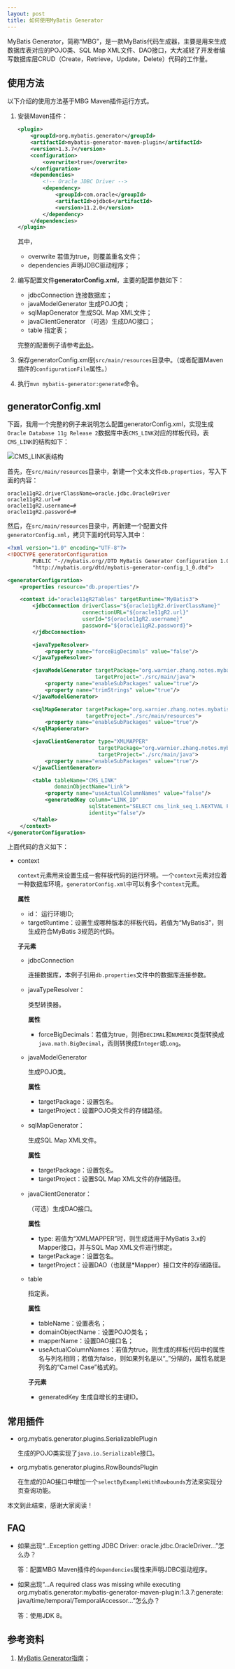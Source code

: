 ```yaml
---
layout: post
title: 如何使用MyBatis Generator
---
```


MyBatis Generator，简称“MBG”，是一款MyBatis代码生成器，主要是用来生成数据库表对应的POJO类、SQL Map XML文件、DAO接口，大大减轻了开发者编写数据库层CRUD（Create，Retrieve，Update，Delete）代码的工作量。

## 使用方法

以下介绍的使用方法基于MBG Maven插件运行方式。

1. 安装Maven插件：

    ```xml
    <plugin>
        <groupId>org.mybatis.generator</groupId>
        <artifactId>mybatis-generator-maven-plugin</artifactId>
        <version>1.3.7</version>
        <configuration>
            <overwrite>true</overwrite>
        </configuration>
        <dependencies>
            <!-- Oracle JDBC Driver -->
            <dependency>
                <groupId>com.oracle</groupId>
                <artifactId>ojdbc6</artifactId>
                <version>11.2.0</version>
            </dependency>
        </dependencies>
    </plugin>
    ```
    其中，
    
    * overwrite 若值为true，则覆盖重名文件；
    * dependencies 声明JDBC驱动程序；
    
2. 编写配置文件**generatorConfig.xml**，主要的配置参数如下：
   
    * jdbcConnection 连接数据库；
    * javaModelGenerator 生成POJO类；
    * sqlMapGenerator 生成SQL Map XML文件；
    * javaClientGenerator （可选）生成DAO接口；
    * table 指定表；
    
    完整的配置例子请参考[此处][1]。 

3. 保存generatorConfig.xml到`src/main/resources`目录中。（或者配置Maven插件的`configurationFile`属性。）

4. 执行`mvn mybatis-generator:generate`命令。

## generatorConfig.xml

下面，我用一个完整的例子来说明怎么配置generatorConfig.xml，实现生成`Oracle Database 11g Release 2`数据库中表`CMS_LINK`对应的样板代码，表`CMS_LINK`的结构如下：

![`CMS_LINK`表结构][2]

首先，在`src/main/resources`目录中，新建一个文本文件`db.properties`，写入下面的内容：

```properties
oracle11gR2.driverClassName=oracle.jdbc.OracleDriver
oracle11gR2.url=#
oracle11gR2.username=#
oracle11gR2.password=#
```

然后，在`src/main/resources`目录中，再新建一个配置文件`generatorConfig.xml`，拷贝下面的代码写入其中：

```xml
<?xml version="1.0" encoding="UTF-8"?>
<!DOCTYPE generatorConfiguration
        PUBLIC "-//mybatis.org//DTD MyBatis Generator Configuration 1.0//EN"
        "http://mybatis.org/dtd/mybatis-generator-config_1_0.dtd">

<generatorConfiguration>
    <properties resource="db.properties"/>

    <context id="oracle11gR2Tables" targetRuntime="MyBatis3">
        <jdbcConnection driverClass="${oracle11gR2.driverClassName}"
                        connectionURL="${oracle11gR2.url}"
                        userId="${oracle11gR2.username}"
                        password="${oracle11gR2.password}">
        </jdbcConnection>

        <javaTypeResolver>
            <property name="forceBigDecimals" value="false"/>
        </javaTypeResolver>

        <javaModelGenerator targetPackage="org.warnier.zhang.notes.mybatis3.generator.model"
                            targetProject="./src/main/java">
            <property name="enableSubPackages" value="true"/>
            <property name="trimStrings" value="true"/>
        </javaModelGenerator>

        <sqlMapGenerator targetPackage="org.warnier.zhang.notes.mybatis3.generator.dao"
                         targetProject="./src/main/resources">
            <property name="enableSubPackages" value="true"/>
        </sqlMapGenerator>

        <javaClientGenerator type="XMLMAPPER"
                             targetPackage="org.warnier.zhang.notes.mybatis3.generator.dao"
                             targetProject="./src/main/java">
            <property name="enableSubPackages" value="true"/>
        </javaClientGenerator>

        <table tableName="CMS_LINK"
               domainObjectName="Link">
            <property name="useActualColumnNames" value="false"/>
            <generatedKey column="LINK_ID"
                          sqlStatement="SELECT cms_link_seq_1.NEXTVAL FROM dual"
                          identity="false"/>
        </table>
    </context>
</generatorConfiguration>
```

上面代码的含义如下：

* context

    `context`元素用来设置生成一套样板代码的运行环境。一个`context`元素对应着一种数据库环境，`generatorConfig.xml`中可以有多个`context`元素。
    
    **属性**
    
    * id： 运行环境ID;
    * targetRuntime：设置生成哪种版本的样板代码，若值为“MyBatis3”，则生成符合MyBatis 3规范的代码。
    
    **子元素**
    
    * jdbcConnection
    
        连接数据库，本例子引用`db.properties`文件中的数据库连接参数。
    
    * javaTypeResolver：
      
        类型转换器。
        
        **属性**
        
        * forceBigDecimals：若值为true，则把`DECIMAL`和`NUMERIC`类型转换成`java.math.BigDecimal`，否则转换成`Integer`或`Long`。
        
    * javaModelGenerator
    
        生成POJO类。
        
        **属性**
        
        * targetPackage：设置包名。
        * targetProject：设置POJO类文件的存储路径。
        
    * sqlMapGenerator：
    
        生成SQL Map XML文件。
        
        **属性**
        
        * targetPackage：设置包名。
        * targetProject：设置SQL Map XML文件的存储路径。
        
    * javaClientGenerator：
    
        （可选）生成DAO接口。
        
        **属性**
        
        * type: 若值为“XMLMAPPER”时，则生成适用于MyBatis 3.x的Mapper接口，并与SQL Map XML文件进行绑定。
        * targetPackage：设置包名。
        * targetProject：设置DAO（也就是*Mapper）接口文件的存储路径。
    
    * table
      
        指定表。
        
        **属性**
        
        * tableName：设置表名；
        * domainObjectName：设置POJO类名；
        * mapperName：设置DAO接口名；
        * useActualColumnNames：若值为true，则生成的样板代码中的属性名与列名相同；若值为false，则如果列名是以“_”分隔的，属性名就是列名的“Camel Case”格式的。
        
        **子元素**
        
        * generatedKey 生成自增长的主键ID。

## 常用插件

* org.mybatis.generator.plugins.SerializablePlugin

    生成的POJO类实现了`java.io.Serializable`接口。
    
* org.mybatis.generator.plugins.RowBoundsPlugin
  
    在生成的DAO接口中增加一个`selectByExampleWithRowbounds`方法来实现分页查询功能。
    

本文到此结束，感谢大家阅读！
    
## FAQ

* 如果出现“...Exception getting JDBC Driver: oracle.jdbc.OracleDriver...”怎么办？

    答：配置MBG Maven插件的`dependencies`属性来声明JDBC驱动程序。

* 如果出现“...A required class was missing while executing org.mybatis.generator:mybatis-generator-maven-plugin:1.3.7:generate: java/time/temporal/TemporalAccessor...”怎么办？

    答：使用JDK 8。

## 参考资料

1. [MyBatis Generator指南][3]；

[1]: http://www.mybatis.org/generator/configreference/xmlconfig.html
[2]: ../images/2019/8/2/1.png
[3]: http://www.mybatis.org/generator/